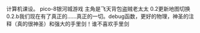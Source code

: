 计算机课设。
pico-8银河城游戏
主角是飞天背包盗贼老太太
0.2更新地图切换
0.2.b我们现在有了真正的……真正的一切。debug函数，更好的物理，神圣的注释（真的很神圣）和强大的手里剑！谁不喜欢手里剑
